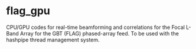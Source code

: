 # flag_gpu
CPU/GPU codes for real-time beamforming and correlations for the Focal L-Band Array for the GBT (FLAG) phased-array feed. To be used with the hashpipe thread management system.
